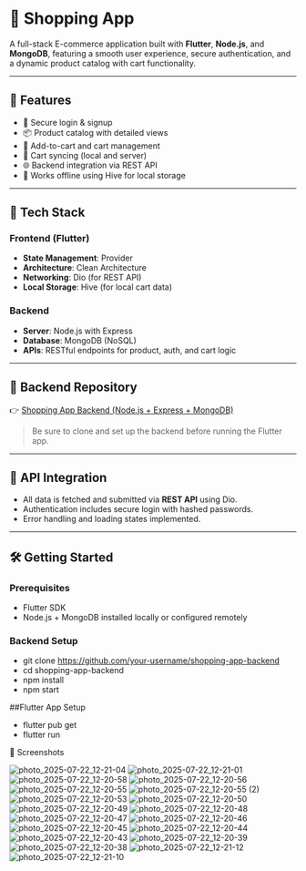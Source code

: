 # 🛒 Shopping App

A full-stack E-commerce application built with **Flutter**, **Node.js**, and **MongoDB**, featuring a smooth user experience, secure authentication, and a dynamic product catalog with cart functionality.


---

## 🚀 Features

- 🔐 Secure login & signup
- 📦 Product catalog with detailed views
- 🛒 Add-to-cart and cart management
- 🔄 Cart syncing (local and server)
- 🌐 Backend integration via REST API
- 📡 Works offline using Hive for local storage

---

## 🧱 Tech Stack

### Frontend (Flutter)
- **State Management**: Provider
- **Architecture**: Clean Architecture
- **Networking**: Dio (for REST API)
- **Local Storage**: Hive (for local cart data)

### Backend
- **Server**: Node.js with Express
- **Database**: MongoDB (NoSQL)
- **APIs**: RESTful endpoints for product, auth, and cart logic

---

## 🔗 Backend Repository

👉 [Shopping App Backend (Node.js + Express + MongoDB)](https://github.com/muhammednashat/server_shopping_app)

> Be sure to clone and set up the backend before running the Flutter app.

---

## 🔌 API Integration

- All data is fetched and submitted via **REST API** using Dio.
- Authentication includes secure login with hashed passwords.
- Error handling and loading states implemented.

---

## 🛠️ Getting Started

### Prerequisites
- Flutter SDK
- Node.js + MongoDB installed locally or configured remotely

### Backend Setup
- git clone https://github.com/your-username/shopping-app-backend
- cd shopping-app-backend
- npm install
- npm start

##Flutter App Setup
- flutter pub get
- flutter run

📸 Screenshots




![photo_2025-07-22_12-21-04](https://github.com/user-attachments/assets/a1c6f406-0d84-4321-b9e9-336e98576eb7)
![photo_2025-07-22_12-21-01](https://github.com/user-attachments/assets/98b1ee3e-29d2-4745-a0be-08d3973cbbdb)
![photo_2025-07-22_12-20-58](https://github.com/user-attachments/assets/50c3ad6f-eb7b-45f6-b1ad-7e7d3859d96e)
![photo_2025-07-22_12-20-56](https://github.com/user-attachments/assets/b638ddaa-47ca-4909-b0c5-af18912ad4f4)
![photo_2025-07-22_12-20-55](https://github.com/user-attachments/assets/896f2446-ad01-430d-8476-5a3b518bf726)
![photo_2025-07-22_12-20-55 (2)](https://github.com/user-attachments/assets/88483d66-445c-40f1-a295-035f245e62c6)
![photo_2025-07-22_12-20-53](https://github.com/user-attachments/assets/9ca679ab-07fc-4418-85ab-1f84e513ad32)
![photo_2025-07-22_12-20-50](https://github.com/user-attachments/assets/7a3d6145-a13e-48fa-87ec-dd4ba6ebae4a)
![photo_2025-07-22_12-20-49](https://github.com/user-attachments/assets/3e757fa5-99f0-44ef-899b-a869bb54d549)
![photo_2025-07-22_12-20-48](https://github.com/user-attachments/assets/1f70aca3-d13d-4e36-9ff6-c277c672db0b)
![photo_2025-07-22_12-20-47](https://github.com/user-attachments/assets/51eefa37-8efe-400a-bc8b-d22e5dc3cdad)
![photo_2025-07-22_12-20-46](https://github.com/user-attachments/assets/8fd2e8bc-1b5b-4e12-867b-521ef56f67f2)
![photo_2025-07-22_12-20-45](https://github.com/user-attachments/assets/cfbaa245-f6b9-430e-8b55-361b81982b06)
![photo_2025-07-22_12-20-44](https://github.com/user-attachments/assets/66b65d90-359c-4d27-a215-2dfa6f558b07)
![photo_2025-07-22_12-20-43](https://github.com/user-attachments/assets/de17d8c4-d1fd-4e11-afc9-76ff92837ae9)
![photo_2025-07-22_12-20-39](https://github.com/user-attachments/assets/b6dc8d06-cc0f-4bf8-8d3a-43faa37573a2)
![photo_2025-07-22_12-20-38](https://github.com/user-attachments/assets/23ae105b-a4f3-4176-bb44-fc90fa67e98b)
![photo_2025-07-22_12-21-12](https://github.com/user-attachments/assets/61168293-8d24-4dbc-b398-552d3d5916bb)
![photo_2025-07-22_12-21-10](https://github.com/user-attachments/assets/8e2e5f91-19ce-4a37-805e-25754bb3c74e)

 

 
  
